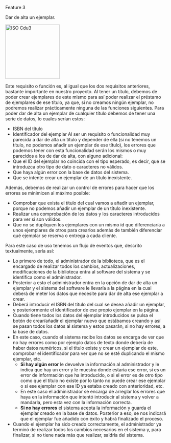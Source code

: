 Feature 3

Dar de alta un ejemplar.

<img width="170" alt="ISO Cdu3" src="https://github.com/RaulJDlCRUZ/Lorem-Software/assets/114583652/4c72cb2e-ebfe-4e01-9501-3890d93692bf">

Este requisito o función es, al igual que los dos requisitos anteriores, bastante importante en nuestro proyecto. Al tener un título, debemos de poder crear ejemplares de este mismo para así poder realizar el préstamo de ejemplares de ese título, ya que, si no creamos ningún ejemplar, no podremos realizar prácticamente ninguna de las funciones siguientes. 
Para poder dar de alta un ejemplar de cualquier título debemos de tener una serie de datos, lo cuales serían estos: 
-	ISBN del título
-	Identificador del ejemplar 
Al ser un requisito o funcionalidad muy parecida a dar de alta un título y depender de ella (si no tenemos un título, no podemos añadir un ejemplar de ese título), los errores que podemos tener con esta funcionalidad serán los mismos o muy parecidos a los de dar de alta, con alguno adicional:
- Que el ID del ejemplar no coincida con el tipo esperado, es decir, que se introduzca otro tipo de dato o caracteres no válidos.
- Que haya algún error con la base de datos del sistema.
- Que se intente crear un ejemplar de un título inexistente.

Además, debemos de realizar un control de errores para hacer que los errores se minimicen al máximo posible:
-	Comprobar que exista el título del cual vamos a añadir un ejemplar, porque no podemos añadir un ejemplar de un título inexistente.
-	Realizar una comprobación de los datos y los caracteres introducidos para ver si son válidos.
- 	Que no se dupliquen los ejemplares con un mismo id que diferenciaría a unos ejemplares de otros para crearlos además de también diferenciar qué ejemplar se reserva o entrega a cada cliente.

Para este caso de uso tenemos un flujo de eventos que, descrito textualmente, sería así:
- Lo primero de todo, el administrador de la biblioteca, que es el encargado de realizar todos los cambios, actualizaciones, modificaciones de la biblioteca entra al software del sistema y se identifica como el administrador.
- Posterior a esto el administrador entra en la opción de dar de alta un ejemplar y el sistema del software le llevaría a la página en la cual deberá de meter los datos que necesite para dar de alta ese ejemplar a crear.
- Deberá introducir el ISBN del título del cual se desea añadir un ejemplar, y posteriormente el identificador de ese propio ejemplar en la página.
- Cuando tiene todos los datos del ejemplar introducidos se pulsa el botón de crear/añadir el ejemplar nuevo que estábamos creando y así se pasan todos los datos al sistema y estos pasarán, si no hay errores, a la base de datos. 
- En este caso, cuando el sistema recibe los datos se encarga de ver que no hay errores como por ejemplo datos de texto donde debería de haber datos numéricos, si el título existe y crear un ejemplar de este, comprobar el identificador para ver que no se esté duplicando el mismo ejemplar, etc.
    - **Si hay algún error** le devuelve la información al administrador y le indica que hay un error y le muestra donde estaría ese error, si es un error de información          que ha introducido, o si el error es de otro tipo como que el título no existe por lo tanto no puede crear ese ejemplar o si ese ejemplar con ese ID ya estaba creado con anterioridad, etc.
    - En este caso el administrador se encarga de arreglar los errores que haya en la información que intentó introducir al sistema y volver a mandarla, pero esta vez con la información correcta.
    - **Si no hay errores** el sistema acepta la información y guarda el ejemplar creado en la base de datos. Posterior a eso, se nos indicará que el ejemplar fue añadido con éxito y habrá finalizado el proceso.
- Cuando el ejemplar ha sido creado correctamente, el administrador ya terminó de realizar todos los cambios necesarios en el sistema y, para finalizar, si no tiene nada más que realizar, saldría del sistema.

